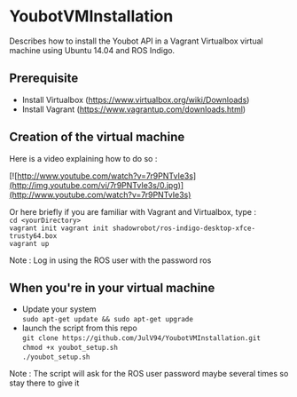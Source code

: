 # YoubotVMInstallation
Describes how to install the Youbot API in a Vagrant Virtualbox virtual machine using Ubuntu 14.04 and ROS Indigo.

## Prerequisite
* Install Virtualbox (https://www.virtualbox.org/wiki/Downloads)
* Install Vagrant (https://www.vagrantup.com/downloads.html)

## Creation of the virtual machine
Here is a video explaining how to do so :  

[![http://www.youtube.com/watch?v=7r9PNTvIe3s](http://img.youtube.com/vi/7r9PNTvIe3s/0.jpg)](http://www.youtube.com/watch?v=7r9PNTvIe3s)  

Or here briefly if you are familiar with Vagrant and Virtualbox, type :  
`cd <yourDirectory>`  
`vagrant init vagrant init shadowrobot/ros-indigo-desktop-xfce-trusty64.box`  
`vagrant up`  

Note : Log in using the ROS user with the password ros

## When you're in your virtual machine
* Update your system  
`sudo apt-get update && sudo apt-get upgrade`
* launch the script from this repo  
`git clone https://github.com/JulV94/YoubotVMInstallation.git`  
`chmod +x youbot_setup.sh`  
`./youbot_setup.sh`  

Note : The script will ask for the ROS user password maybe several times so stay there to give it
